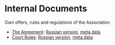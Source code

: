 Internal Documents
==================

Own offers, rules and regulations of the Association

- [The Agreement](Agreement): [Russian version](Agreement/Agreement.ru.md), [meta data](Agreement/Meta.md)
- [Court Rules](Court): [Russian version](Court/Court.ru.md), [meta data](Court/Meta.md)
